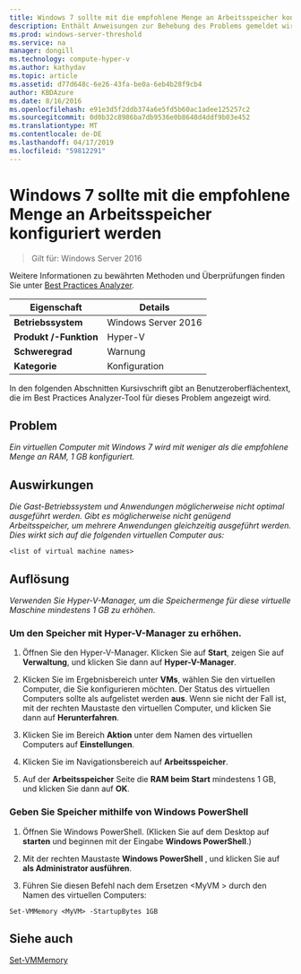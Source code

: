 ```yaml
---
title: Windows 7 sollte mit die empfohlene Menge an Arbeitsspeicher konfiguriert werden
description: Enthält Anweisungen zur Behebung des Problems gemeldet wird, die von dieser Best Practices Analyzer-Regel.
ms.prod: windows-server-threshold
ms.service: na
manager: dongill
ms.technology: compute-hyper-v
ms.author: kathydav
ms.topic: article
ms.assetid: d77d648c-6e26-43fa-be0a-6eb4b28f9cb4
author: KBDAzure
ms.date: 8/16/2016
ms.openlocfilehash: e91e3d5f2ddb374a6e5fd5b60ac1adee125257c2
ms.sourcegitcommit: 0d0b32c8986ba7db9536e0b8648d4ddf9b03e452
ms.translationtype: MT
ms.contentlocale: de-DE
ms.lasthandoff: 04/17/2019
ms.locfileid: "59812291"
---
```

# <a name="windows-7-should-be-configured-with-the-recommended-amount-of-memory"></a>Windows 7 sollte mit die empfohlene Menge an Arbeitsspeicher konfiguriert werden

>Gilt für: Windows Server 2016

Weitere Informationen zu bewährten Methoden und Überprüfungen finden Sie unter [Best Practices Analyzer](https://go.microsoft.com/fwlink/?LinkId=122786).  
  
|Eigenschaft|Details|  
|-|-|  
|**Betriebssystem**|Windows Server 2016|  
|**Produkt /-Funktion**|Hyper-V|  
|**Schweregrad**|Warnung|  
|**Kategorie**|Konfiguration|  

In den folgenden Abschnitten Kursivschrift gibt an Benutzeroberflächentext, die im Best Practices Analyzer-Tool für dieses Problem angezeigt wird.

## <a name="issue"></a>Problem  
  
*Ein virtuellen Computer mit Windows 7 wird mit weniger als die empfohlene Menge an RAM, 1 GB konfiguriert.*  
  
## <a name="impact"></a>Auswirkungen  
  
*Die Gast-Betriebssystem und Anwendungen möglicherweise nicht optimal ausgeführt werden. Gibt es möglicherweise nicht genügend Arbeitsspeicher, um mehrere Anwendungen gleichzeitig ausgeführt werden. Dies wirkt sich auf die folgenden virtuellen Computer aus:*  
```  
<list of virtual machine names>  
```  
## <a name="resolution"></a>Auflösung  
  
*Verwenden Sie Hyper-V-Manager, um die Speichermenge für diese virtuelle Maschine mindestens 1 GB zu erhöhen.*  
  
### <a name="to-increase-the-memory-using-hyper-v-manager"></a>Um den Speicher mit Hyper-V-Manager zu erhöhen.  
  
1.  Öffnen Sie den Hyper-V-Manager. Klicken Sie auf **Start**, zeigen Sie auf **Verwaltung**, und klicken Sie dann auf **Hyper-V-Manager**.  
  
2.  Klicken Sie im Ergebnisbereich unter **VMs**, wählen Sie den virtuellen Computer, die Sie konfigurieren möchten. Der Status des virtuellen Computers sollte als aufgelistet werden **aus**. Wenn sie nicht der Fall ist, mit der rechten Maustaste den virtuellen Computer, und klicken Sie dann auf **Herunterfahren**.  
  
3.  Klicken Sie im Bereich **Aktion** unter dem Namen des virtuellen Computers auf **Einstellungen**.  
  
4.  Klicken Sie im Navigationsbereich auf **Arbeitsspeicher**.  
  
5.  Auf der **Arbeitsspeicher** Seite die **RAM beim Start** mindestens 1 GB, und klicken Sie dann auf **OK**.  
  
### <a name="increase-the-memory-using-windows-powershell"></a>Geben Sie Speicher mithilfe von Windows PowerShell  
  
1.  Öffnen Sie Windows PowerShell. (Klicken Sie auf dem Desktop auf **starten** und beginnen mit der Eingabe **Windows PowerShell**.)  
  
2.  Mit der rechten Maustaste **Windows PowerShell** , und klicken Sie auf **als Administrator ausführen**.  
  
3.  Führen Sie diesen Befehl nach dem Ersetzen \<MyVM > durch den Namen des virtuellen Computers:  
  
```  
Set-VMMemory <MyVM> -StartupBytes 1GB  
```  
  
## <a name="see-also"></a>Siehe auch  
[Set-VMMemory](https://technet.microsoft.com/library/hh848572.aspx)  
  


